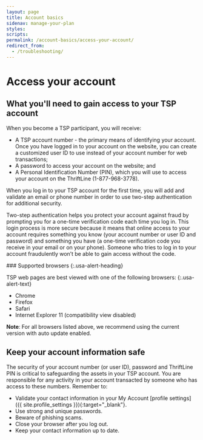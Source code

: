 ```yaml
---
layout: page
title: Account basics
sidenav: manage-your-plan
styles:
scripts:
permalink: /account-basics/access-your-account/
redirect_from:
  - /troubleshooting/
---
```


# Access your account

## What you'll need to gain access to your TSP account

When you become a TSP participant, you will receive:

+ A TSP account number - the primary means of identifying your account. Once you have logged in to your account on the website, you can create a customized user ID to use instead of your account number for web transactions;
+ A password to access your account on the website; and
+ A Personal Identification Number (PIN), which you will use to access your account on the ThriftLine (1-877-968-3778).

When you log in to your TSP account for the first time, you will add and validate an email or phone number in order to use two-step authentication for additional security.

Two-step authentication helps you protect your account against fraud by prompting you for a one-time verification code each time you log in. This login process is more secure because it means that online access to your account requires something you know (your account number or user ID and password) and something you have (a one-time verification code you receive in your email or on your phone). Someone who tries to log in to your account fraudulently won’t be able to gain access without the code.

<div class="usa-alert  usa-alert-info usa-alert-paragraph">
<div class="usa-alert-body" markdown="1">
### Supported browsers
{:.usa-alert-heading}

TSP web pages are best viewed with one of the following browsers:
{:.usa-alert-text}

- Chrome
- Firefox
- Safari
- Internet Explorer 11 (compatibility view disabled)

**Note**: For all browsers listed above, we recommend using the current version with auto update enabled.
</div>
</div>

## Keep your account information safe

The security of your account number (or user ID), password and ThriftLine PIN is critical to safeguarding the assets in your TSP account. You are responsible for any activity in your account transacted by someone who has access to these numbers. Remember to:
+ Validate your contact information in your My Account [profile settings]({{ site.profile_settings }}){:target="\_blank"}.
+ Use strong and unique passwords.
+ Beware of phishing scams.
+ Close your browser after you log out.
+ Keep your contact information up to date.
